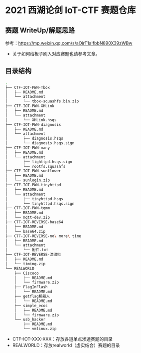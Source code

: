 # 2021 西湖论剑 IoT-CTF 赛题仓库

## 赛题 WriteUp/解题思路

参考：https://mp.weixin.qq.com/s/aOirT1aIfbbN890X39zWBw

- 关于如何给板子刷入对应赛题也请参考文章。

## 目录结构

```bash
.
├── CTF-IOT-PWN-Tbox
│   ├── README.md
│   └── attachment
│       └── tbox-squashfs.bin.zip
├── CTF-IOT-PWN-XHLink
│   ├── README.md
│   └── attachment
│       └── XHLink.hsqs
├── CTF-IOT-PWN-diagnosis
│   ├── README.md
│   └── attachment
│       ├── diagnosis.hsqs
│       └── diagnosis.hsqs.sign
├── CTF-IOT-PWN-many
│   ├── README.md
│   └── attachment
│       ├── lighttpd.hsqs.sign
│       └── rootfs.squashfs
├── CTF-IOT-PWN-sunflower
│   ├── README.md
│   └── sunlogin.zip
├── CTF-IOT-PWN-tinyhttpd
│   ├── README.md
│   └── attachment
│       ├── tinyhttpd.hsqs
│       └── tinyhttpd.hsqs.sign
├── CTF-IOT-PWN-tqmm
│   ├── README.md
│   └── mqtt-dev.zip
├── CTF-IOT-REVERSE-base64
│   ├── README.md
│   └── base64.zip
├── CTF-IOT-REVERSE-no\ more\ time
│   ├── README.md
│   └── attachment
│       └── 附件.txt
├── CTF-IOT-REVERSE-滴滴哒
│   ├── README.md
│   └── timing.zip
└── REALWORLD
    ├── Ciscoco
    │   ├── README.md
    │   └── firmware.zip
    ├── FlagInFlash
    │   └── README.md
    ├── getflag机器人
    │   └── README.md
    ├── simple_ecos
    │   ├── README.md
    │   └── firmware.zip
    └── usb_hacker
        ├── README.md
        └── vmlinux.zip
```

- CTF-IOT-XXX-XXX：存放各道单点渗透赛题的目录
- REALWORLD：存放realworld（虚实结合）赛题的目录
